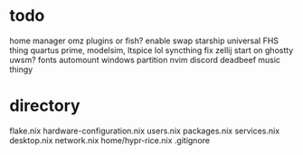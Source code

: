 # todo
home manager
omz plugins or fish?
enable swap
starship
universal FHS thing
quartus prime, modelsim, ltspice lol
syncthing fix
zellij start on ghostty
uwsm?
fonts
automount windows partition
nvim discord
deadbeef music thingy

# directory
flake.nix
hardware-configuration.nix
users.nix
packages.nix
services.nix
desktop.nix
network.nix
home/hypr-rice.nix
.gitignore
